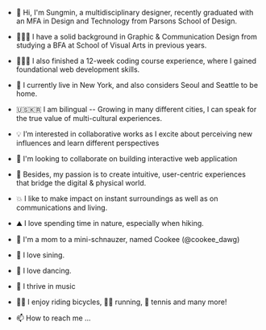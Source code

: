- 👋 Hi, I'm Sungmin, a multidisciplinary designer, recently graduated with an MFA in Design and Technology from Parsons School of Design.
- 👩🏼‍🎓 I have a solid background in Graphic & Communication Design from studying a BFA at School of Visual Arts in previous years.
- 👩🏼‍💻 I also finished a 12-week coding course experience, where I gained foundational web development skills.
- 🗽 I currently live in New York, and also considers Seoul and Seattle to be home.
- 🇺🇸🇰🇷 I am bilingual -- Growing in many different cities, I can speak for the true value of multi-cultural experiences.
- 💡 I’m interested in collaborative works as I excite about perceiving new influences and learn different perspectives
- 👀 I'm looking to collaborate on building interactive web application
- 💞️ Besides, my passion is to create intuitive, user-centric experiences that bridge the digital & physical world.
- 💥 I like to make impact on instant surroundings as well as on communications and living.
- ⛰️ I love spending time in nature, especially when hiking. 
- 🐶 I'm a mom to a mini-schnauzer, named Cookee (@cookee_dawg)
- 🎤 I love sining.
- 💃 I love dancing.
- 🎵 I thrive in music
- 🚴‍♀️ I enjoy riding bicycles, 🏃‍♀️ running, 🎾 tennis and many more!
 
- 📫 How to reach me ...

<!---
sungminro92/sungminro92 is a ✨ special ✨ repository because its `README.md` (this file) appears on your GitHub profile.
You can click the Preview link to take a look at your changes.
--->
